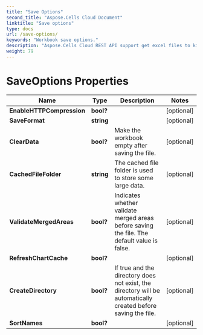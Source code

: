 ```yaml
---
title: "Save Options"
second_title: "Aspose.Cells Cloud Document"
linktitle: "Save options"
type: docs
url: /save-options/
keywords: "Workbook save options."
description: "Aspose.Cells Cloud REST API support get excel files to kinds of format files. SDK support kinds of development languages. They include Android, C#, Go, Java, NodeJS, Perl, PHP, Python, Ruby, and swift."
weight: 79
---
```


# SaveOptions Properties

Name | Type | Description | Notes
------------ | ------------- | ------------- | -------------
**EnableHTTPCompression** | **bool?** |  | [optional] 
**SaveFormat** | **string** |  | [optional] 
**ClearData** | **bool?** | Make the workbook empty after saving the file. | [optional] 
**CachedFileFolder** | **string** | The cached file folder is used to store some large data. | [optional] 
**ValidateMergedAreas** | **bool?** | Indicates whether validate merged areas before saving the file. The default value is false.              | [optional] 
**RefreshChartCache** | **bool?** |  | [optional] 
**CreateDirectory** | **bool?** | If true and the directory does not exist, the directory will be automatically created before saving the file.              | [optional] 
**SortNames** | **bool?** |  | [optional] 
